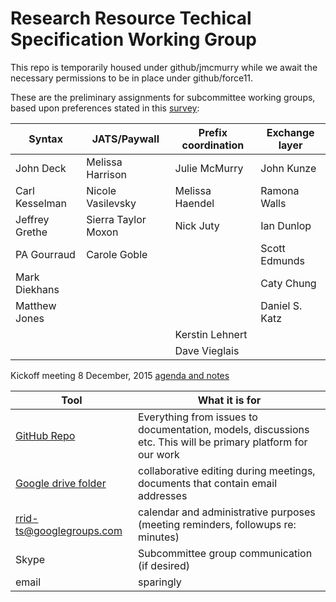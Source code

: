 # Research Resource Techical Specification Working Group

This repo is temporarily housed under github/jmcmurry while we await the necessary permissions to be in place under github/force11.

These are the preliminary assignments for subcommittee working groups, based upon preferences stated in this [survey](https://docs.google.com/forms/d/13JNIToHYTLFZG6lfO12DnL4OYjEpd96Sr3Ge_73uhfg/edit?usp=drive_web):

Syntax | JATS/Paywall | Prefix coordination | Exchange layer
-------|-------|-------|-------|
John Deck | Melissa Harrison | Julie McMurry | John Kunze
Carl Kesselman | Nicole Vasilevsky | Melissa Haendel | Ramona Walls
Jeffrey Grethe | Sierra Taylor Moxon | Nick Juty | Ian Dunlop
PA Gourraud | Carole Goble |  | Scott Edmunds
Mark Diekhans |  |  | Caty Chung
Matthew Jones |  |  | Daniel S. Katz
 |  |  | Kerstin Lehnert
 |  |  | Dave Vieglais
 
 Kickoff meeting 8 December, 2015 [agenda and notes](https://docs.google.com/document/d/15HXvkfrL7Yxk9m1NUKCoEJx7Nh3IzKnaQ4K0l64BPec/edit)
 
 Tool | What it is for
 ------|---------
 [GitHub Repo](https://github.com/jmcmurry/RRID-TS/) | Everything from issues to documentation, models, discussions etc. This will be primary platform for our work
 [Google drive folder](https://drive.google.com/drive/u/0/folders/0B7Tv2ysg_H9-MEE0N3BKMmtlTFE) | collaborative editing during meetings, documents that contain email addresses
 rrid-ts@googlegroups.com | calendar and administrative purposes (meeting reminders, followups re: minutes)
 Skype | Subcommittee group communication (if desired)
 email | sparingly
  
